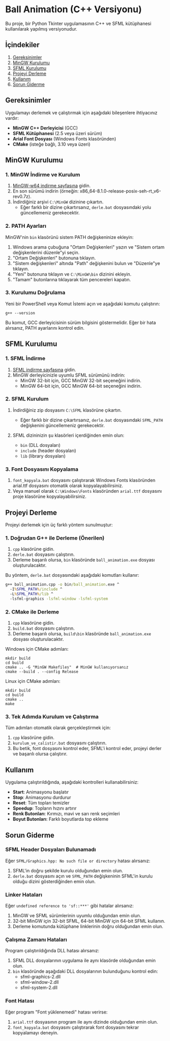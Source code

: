 # Ball Animation (C++ Versiyonu)

Bu proje, bir Python Tkinter uygulamasının C++ ve SFML kütüphanesi kullanılarak yapılmış versiyonudur.

## İçindekiler

1. [Gereksinimler](#gereksinimler)
2. [MinGW Kurulumu](#mingw-kurulumu)
3. [SFML Kurulumu](#sfml-kurulumu)
4. [Projeyi Derleme](#projeyi-derleme)
5. [Kullanım](#kullanım)
6. [Sorun Giderme](#sorun-giderme)

## Gereksinimler

Uygulamayı derlemek ve çalıştırmak için aşağıdaki bileşenlere ihtiyacınız vardır:

- **MinGW C++ Derleyicisi** (GCC)
- **SFML Kütüphanesi** (2.5 veya üzeri sürüm)
- **Arial Font Dosyası** (Windows Fonts klasöründen)
- **CMake** (isteğe bağlı, 3.10 veya üzeri)

## MinGW Kurulumu

### 1. MinGW İndirme ve Kurulum

1. [MinGW-w64 indirme sayfasına](https://sourceforge.net/projects/mingw-w64/files/Toolchains%20targetting%20Win32/Personal%20Builds/mingw-builds/) gidin.
2. En son sürümü indirin (örneğin: x86_64-8.1.0-release-posix-seh-rt_v6-rev0.7z).
3. İndirdiğiniz arşivi `C:\MinGW` dizinine çıkartın.
   - Eğer farklı bir dizine çıkartırsanız, `derle.bat` dosyasındaki yolu güncellemeniz gerekecektir.

### 2. PATH Ayarları

MinGW'nin `bin` klasörünü sistem PATH değişkeninize ekleyin:

1. Windows arama çubuğuna "Ortam Değişkenleri" yazın ve "Sistem ortam değişkenlerini düzenle"yi seçin.
2. "Ortam Değişkenleri" butonuna tıklayın.
3. "Sistem değişkenleri" altında "Path" değişkenini bulun ve "Düzenle"ye tıklayın.
4. "Yeni" butonuna tıklayın ve `C:\MinGW\bin` dizinini ekleyin.
5. "Tamam" butonlarına tıklayarak tüm pencereleri kapatın.

### 3. Kurulumu Doğrulama

Yeni bir PowerShell veya Komut İstemi açın ve aşağıdaki komutu çalıştırın:

```
g++ --version
```

Bu komut, GCC derleyicisinin sürüm bilgisini göstermelidir. Eğer bir hata alırsanız, PATH ayarlarını kontrol edin.

## SFML Kurulumu

### 1. SFML İndirme

1. [SFML indirme sayfasına](https://www.sfml-dev.org/download.php) gidin.
2. MinGW derleyicinizle uyumlu SFML sürümünü indirin:
   - MinGW 32-bit için, GCC MinGW 32-bit seçeneğini indirin.
   - MinGW 64-bit için, GCC MinGW 64-bit seçeneğini indirin.

### 2. SFML Kurulum

1. İndirdiğiniz zip dosyasını `C:\SFML` klasörüne çıkartın.
   - Eğer farklı bir dizine çıkartırsanız, `derle.bat` dosyasındaki `SFML_PATH` değişkenini güncellemeniz gerekecektir.

2. SFML dizininizin şu klasörleri içerdiğinden emin olun:
   - `bin` (DLL dosyaları)
   - `include` (header dosyaları)
   - `lib` (library dosyaları)

### 3. Font Dosyasını Kopyalama

1. `font_kopyala.bat` dosyasını çalıştırarak Windows Fonts klasöründen arial.ttf dosyasını otomatik olarak kopyalayabilirsiniz.
2. Veya manuel olarak `C:\Windows\Fonts` klasöründen `arial.ttf` dosyasını proje klasörüne kopyalayabilirsiniz.

## Projeyi Derleme

Projeyi derlemek için üç farklı yöntem sunulmuştur:

### 1. Doğrudan G++ ile Derleme (Önerilen)

1. `cpp` klasörüne gidin.
2. `derle.bat` dosyasını çalıştırın.
3. Derleme başarılı olursa, `bin` klasöründe `ball_animation.exe` dosyası oluşturulacaktır.

Bu yöntem, `derle.bat` dosyasındaki aşağıdaki komutları kullanır:

```bat
g++ ball_animation.cpp -o bin/ball_animation.exe ^
  -I%SFML_PATH%/include ^
  -L%SFML_PATH%/lib ^
  -lsfml-graphics -lsfml-window -lsfml-system
```

### 2. CMake ile Derleme

1. `cpp` klasörüne gidin.
2. `build.bat` dosyasını çalıştırın.
3. Derleme başarılı olursa, `build\bin` klasöründe `ball_animation.exe` dosyası oluşturulacaktır.

Windows için CMake adımları:
```
mkdir build
cd build
cmake .. -G "MinGW Makefiles"  # MinGW kullanıyorsanız
cmake --build . --config Release
```

Linux için CMake adımları:
```
mkdir build
cd build
cmake ..
make
```

### 3. Tek Adımda Kurulum ve Çalıştırma

Tüm adımları otomatik olarak gerçekleştirmek için:

1. `cpp` klasörüne gidin.
2. `kurulum_ve_calistir.bat` dosyasını çalıştırın.
3. Bu betik, font dosyasını kontrol eder, SFML'i kontrol eder, projeyi derler ve başarılı olursa çalıştırır.

## Kullanım

Uygulama çalıştırıldığında, aşağıdaki kontrolleri kullanabilirsiniz:

- **Start**: Animasyonu başlatır
- **Stop**: Animasyonu durdurur
- **Reset**: Tüm topları temizler
- **Speedup**: Topların hızını artırır
- **Renk Butonları**: Kırmızı, mavi ve sarı renk seçimleri
- **Boyut Butonları**: Farklı boyutlarda top ekleme

## Sorun Giderme

### SFML Header Dosyaları Bulunamadı

Eğer `SFML/Graphics.hpp: No such file or directory` hatası alırsanız:

1. SFML'in doğru şekilde kurulu olduğundan emin olun.
2. `derle.bat` dosyasını açın ve `SFML_PATH` değişkeninin SFML'in kurulu olduğu dizini gösterdiğinden emin olun.

### Linker Hataları

Eğer `undefined reference to 'sf::***'` gibi hatalar alırsanız:

1. MinGW ve SFML sürümlerinin uyumlu olduğundan emin olun.
2. 32-bit MinGW için 32-bit SFML, 64-bit MinGW için 64-bit SFML kullanın.
3. Derleme komutunda kütüphane linklerinin doğru olduğundan emin olun.

### Çalışma Zamanı Hataları

Program çalıştırıldığında DLL hatası alırsanız:

1. SFML DLL dosyalarının uygulama ile aynı klasörde olduğundan emin olun.
2. `bin` klasöründe aşağıdaki DLL dosyalarının bulunduğunu kontrol edin:
   - sfml-graphics-2.dll
   - sfml-window-2.dll
   - sfml-system-2.dll

### Font Hatası

Eğer program "Font yüklenemedi" hatası verirse:

1. `arial.ttf` dosyasının program ile aynı dizinde olduğundan emin olun.
2. `font_kopyala.bat` dosyasını çalıştırarak font dosyasını tekrar kopyalamayı deneyin.
